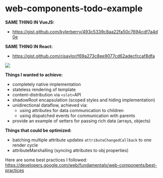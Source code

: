 # web-components-todo-example

__SAME THING IN VueJS:__
- https://gist.github.com/kylerberry/493c5339c8aa22fa50c7694cdf7a4d0e

__SAME THING IN React:__
- https://gist.github.com/cjsaylor/f69a273c8ee9077cd62adecfccaf8dfa

![](https://uc98551cb20250f4f788f1825e18.previews.dropboxusercontent.com/p/orig/AAZduqLmGnIw3WvvalgD-MNqc3S4tiiOx-z-kqsHorLgXqpBsYxyAAPav_8IT2j3pc1DUMPCvWRKEAZlua5BhkKsDfMBMIs-ebxeXditKTBEPedU8JCqm-OiQJUMOSoY6pmS298Pic92dYk5kxtKX0PZFo4UrlRTyG0gH2u7jHPLDDgY9vhVAnqS16KKuxUVLadm8GkUmoFcIUz4iUWtCBiEc0fON3t1UBnAEuG2-qAK8VWjybvg0fDjATPgXlqo2eC2ebZHZGZ8vjNBNWK8mzfM3XoDfqdd2NZC8-mvYi4i7BT_BeXER5_SGdWNaSHNUSx9PTBuASmIP2GAkwJtLpzUuZBn83Vb4r2-LdAOoUKBpEU3Pwq2FjMOT9Qb6ZK9lacMxp_h3uHCCoPxBFy1vM0oNoUtXFvOe2B9ktMtmQ_vA33Z2INQoGX_HKuh0UJaKj7llV1FwwJ2zohWmDEJ4z-H/p.gif?size_mode=5)

__Things I wanted to achieve:__
- completely native implementation
- stateless rendering of template
- content-distribution via `<slot>`API
- shadowRoot encapsulation (scoped styles and hiding implementation)
- unidirectional dataflow, achieved via:
  - using attributes for data communication to children
  - using dispatched events for communication with parents
- provide an example of setters for passing rich data (arrays, objects)

__Things that could be optimized:__
- batching multiple attribute updates `attributeChangedCallback` to one render cycle
- attributeMarshalling (syncing attributes to obj properties)

Here are some best practices I followed: https://developers.google.com/web/fundamentals/web-components/best-practices
